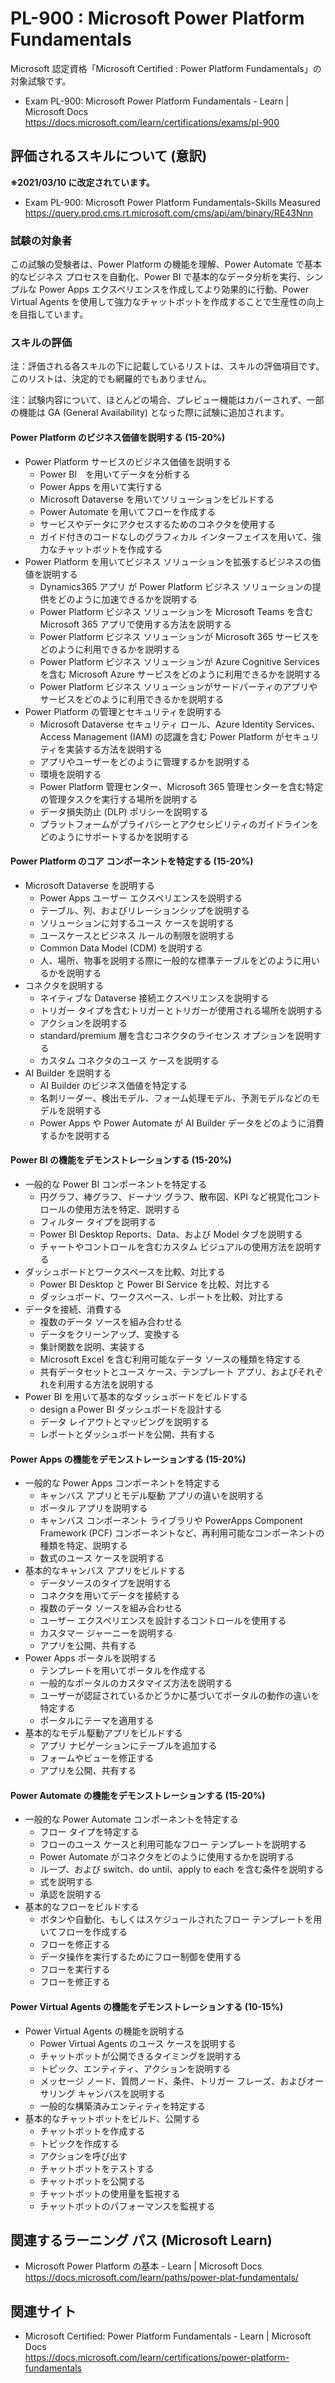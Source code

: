# PL-900 : Microsoft Power Platform Fundamentals
Microsoft 認定資格「Microsoft Certified : Power Platform Fundamentals」の対象試験です。
- Exam PL-900: Microsoft Power Platform Fundamentals - Learn | Microsoft Docs  
https://docs.microsoft.com/learn/certifications/exams/pl-900

## 評価されるスキルについて (意訳)
**※2021/03/10 に改定されています。**
- Exam PL-900: Microsoft Power Platform Fundamentals–Skills Measured  
https://query.prod.cms.rt.microsoft.com/cms/api/am/binary/RE43Nnn

### 試験の対象者
この試験の受験者は、Power Platform の機能を理解、Power Automate で基本的なビジネス プロセスを自動化、Power BI で基本的なデータ分析を実行、シンプルな Power Apps エクスペリエンスを作成してより効果的に行動、Power Virtual Agents を使用して強力なチャットボットを作成することで生産性の向上を目指しています。

### スキルの評価
注：評価される各スキルの下に記載しているリストは、スキルの評価項目です。このリストは、決定的でも網羅的でもありません。

注：試験内容について、ほとんどの場合、プレビュー機能はカバーされず、一部の機能は GA (General Availability) となった際に試験に追加されます。

#### Power Platform のビジネス価値を説明する (15-20%)
- Power Platform サービスのビジネス価値を説明する
  - Power BI　を用いてデータを分析する
  - Power Apps を用いて実行する
  - Microsoft Dataverse を用いてソリューションをビルドする
  - Power Automate を用いてフローを作成する
  - サービスやデータにアクセスするためのコネクタを使用する
  - ガイド付きのコードなしのグラフィカル インターフェイスを用いて、強力なチャットボットを作成する
- Power Platform を用いてビジネス ソリューションを拡張するビジネスの価値を説明する
  - Dynamics365 アプリ が Power Platform ビジネス ソリューションの提供をどのように加速できるかを説明する
  - Power Platform ビジネス ソリューションを Microsoft Teams を含む Microsoft 365 アプリで使用する方法を説明する
  - Power Platform ビジネス ソリューションが Microsoft 365 サービスをどのように利用できるかを説明する
  - Power Platform ビジネス ソリューションが Azure Cognitive Services を含む Microsoft Azure サービスをどのように利用できるかを説明する
  - Power Platform ビジネス ソリューションがサードパーティのアプリやサービスをどのように利用できるかを説明する
- Power Platform の管理とセキュリティを説明する
  - Microsoft Dataverse セキュリティ ロール、Azure Identity Services、Access Management (IAM) の認識を含む Power Platform がセキュリティを実装する方法を説明する
  - アプリやユーザーをどのように管理するかを説明する
  - 環境を説明する
  - Power Platform 管理センター、Microsoft 365 管理センターを含む特定の管理タスクを実行する場所を説明する
  - データ損失防止 (DLP) ポリシーを説明する
  - プラットフォームがプライバシーとアクセシビリティのガイドラインをどのようにサポートするかを説明する
#### Power Platform のコア コンポーネントを特定する (15-20%)
- Microsoft Dataverse を説明する
  - Power Apps ユーザー エクスペリエンスを説明する
  - テーブル、列、およびリレーションシップを説明する
  - ソリューションに対するユース ケースを説明する
  - ユースケースとビジネス ルールの制限を説明する
  - Common Data Model (CDM) を説明する
  - 人、場所、物事を説明する際に一般的な標準テーブルをどのように用いるかを説明する
- コネクタを説明する
  - ネイティブな Dataverse 接続エクスペリエンスを説明する
  - トリガー タイプを含むトリガーとトリガーが使用される場所を説明する
  - アクションを説明する
  - standard/premium 層を含むコネクタのライセンス オプションを説明する
  - カスタム コネクタのユース ケースを説明する
- AI Builder を説明する
  - AI Builder のビジネス価値を特定する
  - 名刺リーダー、検出モデル、フォーム処理モデル、予測モデルなどのモデルを説明する
  - Power Apps や Power Automate が AI Builder データをどのように消費するかを説明する
#### Power BI の機能をデモンストレーションする (15-20%)
- 一般的な Power BI コンポーネントを特定する
  - 円グラフ、棒グラフ、ドーナツ グラフ、散布図、KPI など視覚化コントロールの使用方法を特定、説明する
  - フィルター タイプを説明する
  - Power BI Desktop Reports、Data、および Model タブを説明する
  - チャートやコントロールを含むカスタム ビジュアルの使用方法を説明する
- ダッシュボードとワークスペースを比較、対比する
  - Power BI Desktop と Power BI Service を比較、対比する
  - ダッシュボード、ワークスペース、レポートを比較、対比する
- データを接続、消費する
  - 複数のデータ ソースを組み合わせる
  - データをクリーンアップ、変換する
  - 集計関数を説明、実装する
  - Microsoft Excel を含む利用可能なデータ ソースの種類を特定する
  - 共有データセットとユース ケース、テンプレート アプリ、およびそれぞれを利用する方法を説明する
- Power BI を用いて基本的なダッシュボードをビルドする
  - design a Power BI ダッシュボードを設計する
  - データ レイアウトとマッピングを説明する
  - レポートとダッシュボードを公開、共有する
#### Power Apps の機能をデモンストレーションする (15-20%)
- 一般的な Power Apps コンポーネントを特定する
  - キャンバス アプリとモデル駆動 アプリの違いを説明する
  - ポータル アプリを説明する
  - キャンバス コンポーネント ライブラリや PowerApps Component Framework (PCF) コンポーネントなど、再利用可能なコンポーネントの種類を特定、説明する
  - 数式のユース ケースを説明する
- 基本的なキャンバス アプリをビルドする
  - データソースのタイプを説明する
  - コネクタを用いてデータを接続する
  - 複数のデータ ソースを組み合わせる
  - ユーザー エクスペリエンスを設計するコントロールを使用する
  - カスタマー ジャーニーを説明する
  - アプリを公開、共有する
- Power Apps ポータルを説明する
  - テンプレートを用いてポータルを作成する
  - 一般的なポータルのカスタマイズ方法を説明する
  - ユーザーが認証されているかどうかに基づいてポータルの動作の違いを特定する
  - ポータルにテーマを適用する
- 基本的なモデル駆動アプリをビルドする
  - アプリ ナビゲーションにテーブルを追加する
  - フォームやビューを修正する
  - アプリを公開、共有する
#### Power Automate の機能をデモンストレーションする (15-20%)
- 一般的な Power Automate コンポーネントを特定する
  - フロー タイプを特定する
  - フローのユース ケースと利用可能なフロー テンプレートを説明する
  - Power Automate がコネクタをどのように使用するかを説明する
  - ループ、および switch、do until、apply to each を含む条件を説明する
  - 式を説明する
  - 承認を説明する
- 基本的なフローをビルドする
  - ボタンや自動化、もしくはスケジュールされたフロー テンプレートを用いてフローを作成する
  - フローを修正する
  - データ操作を実行するためにフロー制御を使用する
  - フローを実行する
  - フローを修正する
#### Power Virtual Agents の機能をデモンストレーションする (10-15%)
- Power Virtual Agents の機能を説明する
  - Power Virtual Agents のユース ケースを説明する
  - チャットボットが公開できるタイミングを説明する
  - トピック、エンティティ、アクションを説明する
  - メッセージ ノード、質問ノード、条件、トリガー フレーズ、およびオーサリング キャンバスを説明する
  - 一般的な構築済みエンティティを特定する
- 基本的なチャットボットをビルド、公開する
  - チャットボットを作成する
  - トピックを作成する
  - アクションを呼び出す
  - チャットボットをテストする
  - チャットボットを公開する
  - チャットボットの使用量を監視する
  - チャットボットのパフォーマンスを監視する

## 関連するラーニング パス (Microsoft Learn)
- Microsoft Power Platform の基本 - Learn | Microsoft Docs  
https://docs.microsoft.com/learn/paths/power-plat-fundamentals/

## 関連サイト
- Microsoft Certified: Power Platform Fundamentals - Learn | Microsoft Docs  
https://docs.microsoft.com/learn/certifications/power-platform-fundamentals